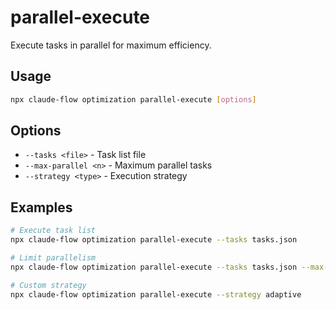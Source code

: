 # parallel-execute

Execute tasks in parallel for maximum efficiency.

## Usage
```bash
npx claude-flow optimization parallel-execute [options]
```

## Options
- `--tasks <file>` - Task list file
- `--max-parallel <n>` - Maximum parallel tasks
- `--strategy <type>` - Execution strategy

## Examples
```bash
# Execute task list
npx claude-flow optimization parallel-execute --tasks tasks.json

# Limit parallelism
npx claude-flow optimization parallel-execute --tasks tasks.json --max-parallel 5

# Custom strategy
npx claude-flow optimization parallel-execute --strategy adaptive
```
